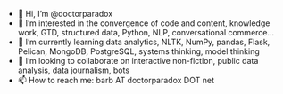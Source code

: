 - 👋 Hi, I’m @doctorparadox
- 👀 I’m interested in the convergence of code and content, knowledge work, GTD, structured data, Python, NLP, conversational commerce...
- 🌱 I’m currently learning data analytics, NLTK, NumPy, pandas, Flask, Pelican, MongoDB, PostgreSQL, systems thinking, model thinking
- 💞️ I’m looking to collaborate on interactive non-fiction, public data analysis, data journalism, bots
- 📫 How to reach me: barb AT doctorparadox DOT net

<!---
doctorparadox/doctorparadox is a ✨ special ✨ repository because its `README.md` (this file) appears on your GitHub profile.
You can click the Preview link to take a look at your changes.
--->
